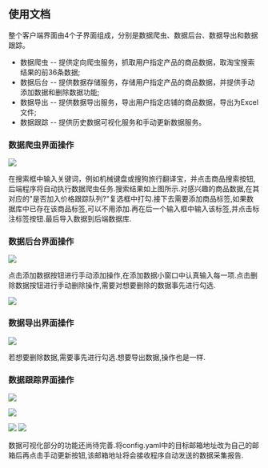 ## 使用文档
整个客户端界面由4个子界面组成，分别是数据爬虫、数据后台、数据导出和数据跟踪。
* 数据爬虫 -- 提供定向爬虫服务，抓取用户指定产品的商品数据，取淘宝搜索结果的前36条数据;
* 数据后台 -- 提供数据存储服务，存储用户指定产品的商品数据，并提供手动添加数据和删除数据功能;
* 数据导出 -- 提供数据导出服务，导出用户指定店铺的商品数据，导出为Excel文件;
* 数据跟踪 -- 提供历史数据可视化服务和手动更新数据服务。

### 数据爬虫界面操作
![](http://7xsay0.com1.z0.glb.clouddn.com/20180423-TBTracker_1.png)

在搜索框中输入关键词，例如机械键盘或搜狗旅行翻译宝，并点击商品搜索按钮,后端程序将自动执行数据爬虫任务.搜索结果如上图所示.对感兴趣的商品数据,在其对应的"是否加入价格跟踪队列?"复选框中打勾.接下去需要添加商品标签,如果数据库中已存在该商品标签,可以不用添加.再在后一个输入框中输入该标签,并点击标注标签按钮.最后导入数据到后端数据库.
### 数据后台界面操作
![](http://7xsay0.com1.z0.glb.clouddn.com/20180423-TBTracker_2.png)

点击添加数据按钮进行手动添加操作,在添加数据小窗口中认真输入每一项.点击删除数据按钮进行手动删除操作,需要对想要删除的数据事先进行勾选.

![](http://7xsay0.com1.z0.glb.clouddn.com/20180423-TBTracker_5.png)
### 数据导出界面操作
![](http://7xsay0.com1.z0.glb.clouddn.com/20180423-TBTracker_3.png)

若想要删除数据,需要事先进行勾选.想要导出数据,操作也是一样.
### 数据跟踪界面操作
![](http://7xsay0.com1.z0.glb.clouddn.com/20180423-TBTracker_4.png)

![](http://7xsay0.com1.z0.glb.clouddn.com/20180423-TBTracker_6.png)

![](http://7xsay0.com1.z0.glb.clouddn.com/20180423-TBTracker_7.png)
![](http://7xsay0.com1.z0.glb.clouddn.com/20180423-TBTracker_8.png)

数据可视化部分的功能还尚待完善.将config.yaml中的目标邮箱地址改为自己的邮箱后再点击手动更新按钮,该邮箱地址将会接收程序自动发送的数据采集报告.